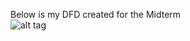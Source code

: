 Below is my DFD created for the Midterm  
![alt tag](https://cloud.githubusercontent.com/assets/25205697/23637260/58f051ac-02a0-11e7-922a-525a05cbde77.PNG)
